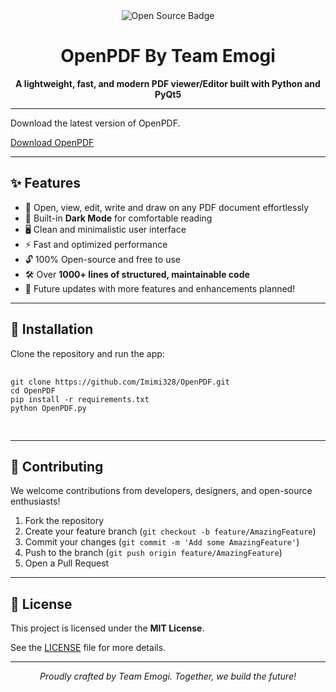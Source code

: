 <html>
<body>
    <div align="center">
        <img src="https://img.shields.io/badge/Open%20Source-%E2%9C%94%EF%B8%8F-lightblue" alt="Open Source Badge">
    </div>
    <h1 align="center">OpenPDF By Team Emogi</h1>

<div align="center">
        <b>A lightweight, fast, and modern PDF viewer/Editor built with Python and PyQt5</b>
</div>
<hr>
<div class="container">
        <p>Download the latest version of OpenPDF.</p>

        
<a href="https://imimi328.github.io/OpenPDF/" class="button" target="_blank">Download OpenPDF</a>

</div>

<hr>

<h2>✨ Features</h2>

<ul>
        <li>📄 Open, view, edit, write and draw on any PDF document effortlessly</li>
        <li>🌙 Built-in <b>Dark Mode</b> for comfortable reading</li>
        <li>🖥️ Clean and minimalistic user interface</li>
        <li>⚡ Fast and optimized performance</li>
        <li>🔓 100% Open-source and free to use</li>
        <li>🛠️ Over <b>1000+ lines of structured, maintainable code</b></li>
        <li>🧬 Future updates with more features and enhancements planned!</li>
</ul>

<hr>

<h2>🚀 Installation</h2>

<p>Clone the repository and run the app:</p>


<pre>
        <code>
git clone https://github.com/Imimi328/OpenPDF.git
cd OpenPDF
pip install -r requirements.txt
python OpenPDF.py
        </code>
    </pre>

<hr>
<h2>🤝 Contributing</h2>

<p>We welcome contributions from developers, designers, and open-source enthusiasts!</p>
<ol>
        <li>Fork the repository</li>
        <li>Create your feature branch (<code>git checkout -b feature/AmazingFeature</code>)</li>
        <li>Commit your changes (<code>git commit -m 'Add some AmazingFeature'</code>)</li>
        <li>Push to the branch (<code>git push origin feature/AmazingFeature</code>)</li>
        <li>Open a Pull Request</li>
</ol>
<hr>
    <h2>📄 License</h2>

<p>This project is licensed under the <b>MIT License</b>.</p>
<p>See the <a href="LICENSE">LICENSE</a> file for more details.</p>

 <hr>

<div align="center">
        <i>Proudly crafted by Team Emogi. Together, we build the future!</i>
</div>
</body>
</html>
